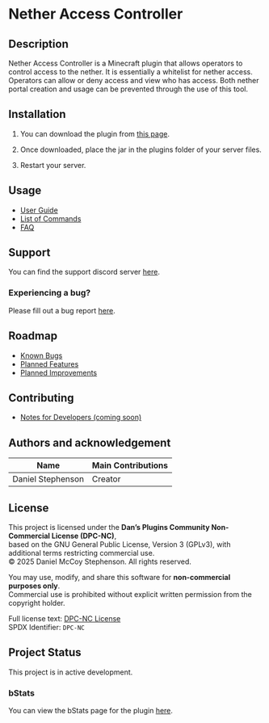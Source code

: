 # Nether Access Controller

## Description
Nether Access Controller is a Minecraft plugin that allows operators to control access to the nether. It is essentially a whitelist for nether access. Operators can allow or deny access and view who has access. Both nether portal creation and usage can be prevented through the use of this tool.

## Installation
1) You can download the plugin from [this page](https://www.spigotmc.org/resources/nether-access-controller.95905/).

2) Once downloaded, place the jar in the plugins folder of your server files.

3) Restart your server.

## Usage
- [User Guide](https://github.com/dmccoystephenson/Nether-Access-Controller/wiki/Guide)
- [List of Commands](https://github.com/dmccoystephenson/Nether-Access-Controller/wiki/Commands)
- [FAQ](https://github.com/dmccoystephenson/Nether-Access-Controller/wiki/FAQ)

## Support
You can find the support discord server [here](https://discord.gg/xXtuAQ2).

### Experiencing a bug?
Please fill out a bug report [here](https://github.com/dmccoystephenson/Nether-Access-Controller/issues?q=is%3Aissue+is%3Aopen+label%3Abug).

## Roadmap
- [Known Bugs](https://github.com/dmccoystephenson/Nether-Access-Controller/issues?q=is%3Aopen+is%3Aissue+label%3Abug)
- [Planned Features](https://github.com/dmccoystephenson/Nether-Access-Controller/issues?q=is%3Aopen+is%3Aissue+label%3AEpic)
- [Planned Improvements](https://github.com/dmccoystephenson/Nether-Access-Controller/issues?q=is%3Aopen+is%3Aissue+label%3Aenhancement)

## Contributing
- [Notes for Developers (coming soon)](https://github.com/dmccoystephenson/Nether-Access-Controller/wiki/Developer-Notes)

## Authors and acknowledgement
Name | Main Contributions
------------ | -------------
Daniel Stephenson | Creator

## License
This project is licensed under the **Dan’s Plugins Community Non-Commercial License (DPC-NC)**,  
based on the GNU General Public License, Version 3 (GPLv3), with additional terms restricting commercial use.  
© 2025 Daniel McCoy Stephenson. All rights reserved.  

You may use, modify, and share this software for **non-commercial purposes only**.  
Commercial use is prohibited without explicit written permission from the copyright holder.  

Full license text: [DPC-NC License](https://github.com/Dans-Plugins/dpc-nc-license)  
SPDX Identifier: `DPC-NC`

## Project Status
This project is in active development.

### bStats
You can view the bStats page for the plugin [here](https://bstats.org/plugin/bukkit/Nether%20Access%20Controller/12673).
